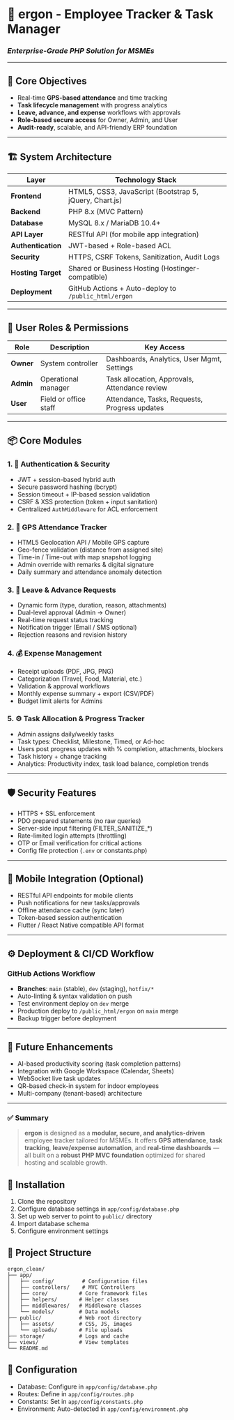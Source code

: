 # 🧭 **ergon - Employee Tracker & Task Manager**

### *Enterprise-Grade PHP Solution for MSMEs*

---

## 🎯 **Core Objectives**

- Real-time **GPS-based attendance** and time tracking
- **Task lifecycle management** with progress analytics
- **Leave, advance, and expense** workflows with approvals
- **Role-based secure access** for Owner, Admin, and User
- **Audit-ready**, scalable, and API-friendly ERP foundation

---

## 🏗️ **System Architecture**

| Layer              | Technology Stack                                        |
| ------------------ | ------------------------------------------------------- |
| **Frontend**       | HTML5, CSS3, JavaScript (Bootstrap 5, jQuery, Chart.js) |
| **Backend**        | PHP 8.x (MVC Pattern)                                   |
| **Database**       | MySQL 8.x / MariaDB 10.4+                               |
| **API Layer**      | RESTful API (for mobile app integration)                |
| **Authentication** | JWT-based + Role-based ACL                              |
| **Security**       | HTTPS, CSRF Tokens, Sanitization, Audit Logs            |
| **Hosting Target** | Shared or Business Hosting (Hostinger-compatible)       |
| **Deployment**     | GitHub Actions + Auto-deploy to `/public_html/ergon`    |

---

## 👥 **User Roles & Permissions**

| Role      | Description           | Key Access                                    |
| --------- | --------------------- | --------------------------------------------- |
| **Owner** | System controller     | Dashboards, Analytics, User Mgmt, Settings    |
| **Admin** | Operational manager   | Task allocation, Approvals, Attendance review |
| **User**  | Field or office staff | Attendance, Tasks, Requests, Progress updates |

---

## 📦 **Core Modules**

### 1. 🔐 **Authentication & Security**
- JWT + session-based hybrid auth
- Secure password hashing (bcrypt)
- Session timeout + IP-based session validation
- CSRF & XSS protection (token + input sanitation)
- Centralized `AuthMiddleware` for ACL enforcement

### 2. 📍 **GPS Attendance Tracker**
- HTML5 Geolocation API / Mobile GPS capture
- Geo-fence validation (distance from assigned site)
- Time-in / Time-out with map snapshot logging
- Admin override with remarks & digital signature
- Daily summary and attendance anomaly detection

### 3. 📝 **Leave & Advance Requests**
- Dynamic form (type, duration, reason, attachments)
- Dual-level approval (Admin → Owner)
- Real-time request status tracking
- Notification trigger (Email / SMS optional)
- Rejection reasons and revision history

### 4. 💰 **Expense Management**
- Receipt uploads (PDF, JPG, PNG)
- Categorization (Travel, Food, Material, etc.)
- Validation & approval workflows
- Monthly expense summary + export (CSV/PDF)
- Budget limit alerts for Admins

### 5. ⚙️ **Task Allocation & Progress Tracker**
- Admin assigns daily/weekly tasks
- Task types: Checklist, Milestone, Timed, or Ad-hoc
- Users post progress updates with % completion, attachments, blockers
- Task history + change tracking
- Analytics: Productivity index, task load balance, completion trends

---

## 🛡️ **Security Features**

- HTTPS + SSL enforcement
- PDO prepared statements (no raw queries)
- Server-side input filtering (FILTER_SANITIZE_*)
- Rate-limited login attempts (throttling)
- OTP or Email verification for critical actions
- Config file protection (`.env` or constants.php)

---

## 📱 **Mobile Integration (Optional)**

- RESTful API endpoints for mobile clients
- Push notifications for new tasks/approvals
- Offline attendance cache (sync later)
- Token-based session authentication
- Flutter / React Native compatible API format

---

## ⚙️ **Deployment & CI/CD Workflow**

### **GitHub Actions Workflow**
- **Branches**: `main` (stable), `dev` (staging), `hotfix/*`
- Auto-linting & syntax validation on push
- Test environment deploy on `dev` merge
- Production deploy to `/public_html/ergon` on `main` merge
- Backup trigger before deployment

---

## 🧰 **Future Enhancements**

- AI-based productivity scoring (task completion patterns)
- Integration with Google Workspace (Calendar, Sheets)
- WebSocket live task updates
- QR-based check-in system for indoor employees
- Multi-company (tenant-based) architecture

---

### ✅ **Summary**

> **ergon** is designed as a **modular, secure, and analytics-driven** employee tracker tailored for MSMEs.
> It offers **GPS attendance**, **task tracking**, **leave/expense automation**, and **real-time dashboards** — all built on a **robust PHP MVC foundation** optimized for shared hosting and scalable growth.

## 🚀 **Installation**

1. Clone the repository
2. Configure database settings in `app/config/database.php`
3. Set up web server to point to `public/` directory
4. Import database schema
5. Configure environment settings

## 📁 **Project Structure**

```
ergon_clean/
├── app/
│   ├── config/         # Configuration files
│   ├── controllers/    # MVC Controllers
│   ├── core/          # Core framework files
│   ├── helpers/       # Helper classes
│   ├── middlewares/   # Middleware classes
│   └── models/        # Data models
├── public/            # Web root directory
│   ├── assets/        # CSS, JS, images
│   └── uploads/       # File uploads
├── storage/           # Logs and cache
├── views/             # View templates
└── README.md
```

## 🔧 **Configuration**

- Database: Configure in `app/config/database.php`
- Routes: Define in `app/config/routes.php`
- Constants: Set in `app/config/constants.php`
- Environment: Auto-detected in `app/config/environment.php`
